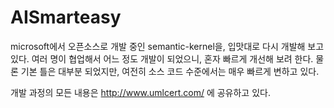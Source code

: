 # AISmarteasy

microsoft에서 오픈소스로 개발 중인 semantic-kernel을, 입맛대로 다시 개발해 보고 있다. 여러 명이 협업해서 어느 정도 개발이 되었으니, 혼자 빠르게 개선해 보려 한다. 
물론 기본 틀은 대부분 되었지만, 여전히 소스 코드 수준에서는 매우 빠르게 변하고 있다.

개발 과정의 모든 내용은 http://www.umlcert.com/ 에 공유하고 있다. 

